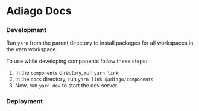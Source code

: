 # Adiago Docs

### Development

Run `yarn` from the parent directory to install packages for all workspaces in the yarn workspace.

To use while developing components follow these steps:

1. In the `components` directory, run `yarn link`
2. In the `docs` directory, run `yarn link @adiago/components`
3. Now, run `yarn dev` to start the dev server.

### Deployment
